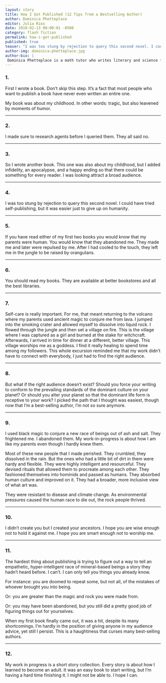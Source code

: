 ```yaml
---
layout: story
title: How I Got Published (12 Tips from a Bestselling Author)
author: Dominica Phetteplace
editor: Julia Rios
date: 2018-02-13 00:00:01 -0500
category: flash fiction
permalink: how-i-got-published
published: true
teaser: "I was too stung by rejection to query this second novel. I could have tried self-publishing, but it was easier just to give up on humanity."
author-img: dominica-phetteplace.jpg
author-bio: |
 Dominica Phetteplace is a math tutor who writes literary and science fiction. Her work has appeared in _Analog_, _Asimov’s_, _Clarkesworld_ and _F&SF_. She has won a Pushcart Prize, a Rona Jaffe Award, a Barbara Deming Award and fellowships from the MacDowell Colony, I-Park, and Marble House Project.
---
```


### 1.
First I wrote a book. Don’t skip this step. It’s a fact that most people who want to publish a book have never even written an entire one.
My book was about my childhood. In other words: tragic, but also leavened by moments of humor.

----
### 2.
I made sure to research agents before I queried them. They all said no.

----
### 3.
So I wrote another book. This one was also about my childhood, but I added infidelity, an apocalypse, and a happy ending so that there could be something for every reader. I was looking attract a broad audience.

----
### 4.
I was too stung by rejection to query this second novel. I could have tried self-publishing, but it was easier just to give up on humanity.

----
### 5.
If you have read either of my first two books you would know that my parents were human. You would know that they abandoned me. They made me and later were repulsed by me. After I had cooled to the touch, they left me in the jungle to be raised by orangutans.

----
### 6.
You should read my books. They are available at better bookstores and all the best libraries.

----
### 7.
Self-care is really important. For me, that meant returning to the volcano where my parents used ancient magic to conjure me from lava. I jumped into the smoking crater and allowed myself to dissolve into liquid rock. I flowed through the jungle and then set a village on fire. This is the village where I was captured as a girl and burned at the stake for witchcraft. Afterwards, I arrived in time for dinner at a different, better village. This village worships me as a goddess. I find it really healing to spend time among my followers. This whole excursion reminded me that my work didn’t have to connect with everybody, I just had to find the right audience.

----
### 8.
But what if the right audience doesn’t exist? Should you force your writing to conform to the prevailing standards of the dominant culture on your planet? Or should you alter your planet so that the dominant life form is receptive to your work? I picked the path that I thought was easiest, though now that I’m a best-selling author, I’m not so sure anymore.

----
### 9.
I used black magic to conjure a new race of beings out of ash and salt. They frightened me. I abandoned them. My work-in-progress is about how I am like my parents even though I hardly knew them.
Most of these new people that I made perished. They crumbled, they dissolved in the rain. But the ones who had a little bit of dirt in them were hardy and flexible. They were highly intelligent and resourceful. They devised rituals that allowed them to procreate among each other. They fashioned themselves into hominids and passed as humans. They absorbed human culture and improved on it. They had a broader, more inclusive view of what art was.
They were resistant to disease and climate change. As environmental pressures caused the human race to die out, the rock people thrived.

----
### 10.
I didn’t create you but I created your ancestors. I hope you are wise enough not to hold it against me. I hope you are smart enough not to worship me.

----
### 11.
The hardest thing about publishing is trying to figure out a way to tell an empathetic, hyper-intelligent race of mineral-based beings a story they hadn’t heard before. I can’t. I can only tell you things you already know.
For instance: you are doomed to repeat some, but not all, of the mistakes of whoever brought you into being.
Or: you are greater than the magic and rock you were made from.
Or: you may have been abandoned, but you still did a pretty good job of figuring things out for yourselves.
When my first book finally came out, it was a hit, despite its many shortcomings. I’m hardly in the position of giving anyone in my audience advice, yet still I persist. This is a haughtiness that curses many best-selling authors.

----
### 12.
My work in progress is a short story collection. Every story is about how I learned to become an adult. It was an easy book to start writing, but I’m having a hard time finishing it. I might not be able to. I hope I can.
